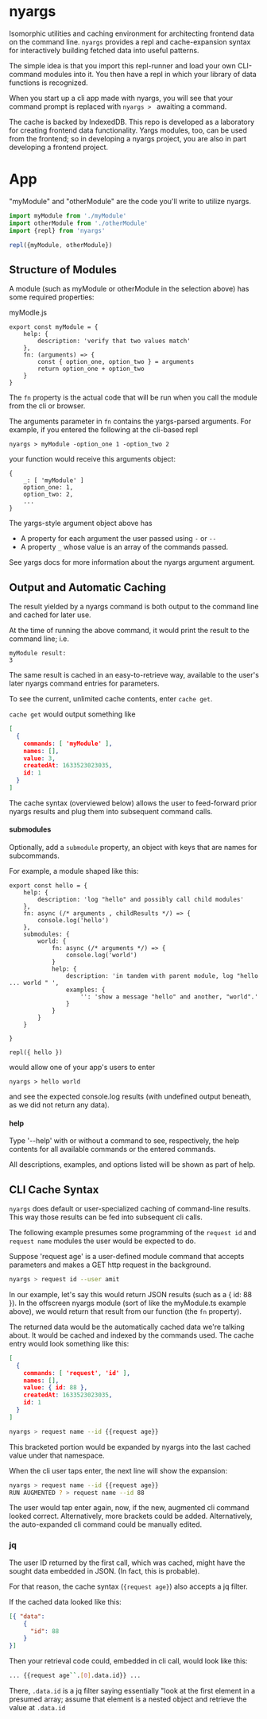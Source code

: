 # nyargs

Isomorphic utilities and caching environment for architecting frontend data on the command line. `nyargs` provides a repl and cache-expansion syntax for interactively building fetched data into useful patterns.

The simple idea is that you import this repl-runner and load your own CLI-command modules into it. You then have a repl in which your library of data functions is recognized. 

When you start up a cli app made with nyargs, you will see that your command prompt is replaced with `nyargs > ` awaiting a command.

The cache is backed by IndexedDB. This repo is developed as a laboratory for creating frontend data functionality. Yargs modules, too, can be used from the frontend; so in developing a nyargs project, you are also in part developing a frontend project. 


# App

"myModule" and "otherModule" are the code you'll write to utilize nyargs.

```typescript
import myModule from './myModule'
import otherModule from './otherModule'
import {repl} from 'nyargs'

repl({myModule, otherModule})

```

## Structure of Modules

A module (such as myModule or otherModule in the selection above) has some required properties:

myModle.js
```
export const myModule = {
	help: {
		description: 'verify that two values match'
	},
	fn: (arguments) => {
		const { option_one, option_two } = arguments
		return option_one + option_two
	}
}
```

The `fn` property is the actual code that will be run when you call the module from the cli or browser.

The arguments parameter in `fn` contains the yargs-parsed arguments. For example, if you entered the following at the cli-based repl

`nyargs > myModule -option_one 1 -option_two 2`

your function would receive this arguments object:

```
{
	_: [ 'myModule' ]
	option_one: 1,
	option_two: 2,
	...
}
```

The yargs-style argument object above has 
- A property for each argument the user passed using `-` or `--`
- A property `_` whose value is an array of the commands passed. 

See yargs docs for more information about the nyargs argument argument.

## Output and Automatic Caching 

The result yielded by a nyargs command is both output to the command line and cached for later use. 

At the time of running the above command, it would print the result to the command line; i.e. 

```
myModule result:
3
```

The same result is cached in an easy-to-retrieve way, available to the user's later nyargs command entries for parameters. 

To see the current, unlimited cache contents, enter `cache get`.

`cache get` would output something like 

```json
[
  {
    commands: [ 'myModule' ],
    names: [],
    value: 3,
    createdAt: 1633523023035,
    id: 1
  }
]
```

The cache syntax (overviewed below) allows the user to feed-forward prior nyargs results and plug them into subsequent command calls.
#### submodules 

Optionally, add a `submodule` property, an object with keys that are names for subcommands. 

For example, a module shaped like this:

```
export const hello = {
	help: {
		description: 'log "hello" and possibly call child modules'
	},
	fn: async (/* arguments , childResults */) => {
		console.log('hello')
	},
	submodules: {
		world: {
			fn: async (/* arguments */) => {
				console.log('world')
			}
			help: {
				description: 'in tandem with parent module, log "hello ... world " ',
				examples: {
					'': 'show a message "hello" and another, "world".'
				}
			}
		}
	}
	
}

repl({ hello })
```
would allow one of your app's users to enter 
```
nyargs > hello world
```
and see the expected console.log results (with undefined output beneath, as we did not return any data).

#### help 
Type '--help' with or without a command to see, respectively, the help contents for all available commands or the entered commands.

All descriptions, examples, and options listed will be shown as part of help. 

## CLI Cache Syntax

`nyargs` does default or user-specialized caching of command-line results. This way those results can be fed into subsequent cli calls. 

The following example presumes some programming of the `request id` and `request name` modules the user would be expected to do.

Suppose 'request age' is a user-defined module command that accepts parameters and makes a GET http request in the background. 

```bash 
nyargs > request id --user amit 
```

In our example, let's say this would return JSON results (such as a { id: 88 }). In the offscreen nyargs module (sort of like the myModule.ts example above), we would return that result from our function (the `fn` property).

The returned data would be the automatically cached data we're talking about. It would be cached and indexed by the commands used. The cache entry would look something like this:

```json
[
  {
    commands: [ 'request', 'id' ],
    names: [],
    value: { id: 88 },
    createdAt: 1633523023035,
    id: 1
  }
]
```



```bash
nyargs > request name --id {{request age}}
```

This bracketed portion would be expanded by nyargs into the last cached value under that namespace. 

When the cli user taps enter, the next line will show the expansion: 

```bash
nyargs > request name --id {{request age}}
RUN AUGMENTED ? > request name --id 88
```

The user would tap enter again, now, if the new, augmented cli command looked correct. Alternatively, more brackets could be added. Alternatively, the auto-expanded cli command could be manually edited.

### jq

The user ID returned by the first call, which was cached, might have the sought data embedded in JSON. (In fact, this is probable). 

For that reason, the cache syntax (`{request age}`) also accepts a jq filter. 

If the cached data looked like this: 

```json
[{ "data": 
	{
	  "id": 88
	} 
}]
```

Then your retrieval code could, embedded in cli call, would look like this:

```bash
... {{request age``.[0].data.id}} ...
```

There, `.data.id` is a jq filter saying essentially "look at the first element in a presumed array; assume that element is a nested object and retrieve the value at `.data.id`

